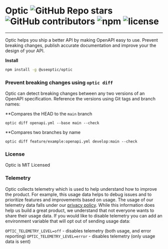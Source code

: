 # Optic ![GitHub Repo stars](https://img.shields.io/github/stars/opticdev/optic?style=social) ![GitHub contributors](https://img.shields.io/github/contributors-anon/opticdev/optic?style=social) ![npm](https://img.shields.io/npm/dm/@useoptic/openapi-io?style=social) ![license](https://img.shields.io/github/license/opticdev/optic?style=social)
---

Optic helps you ship a better API by making OpenAPI easy to use. Prevent breaking changes, publish accurate documentation and improve your the design of your API. 

**Install**
```bash
npm install -g @useoptic/optic
```

### Prevent breaking changes using `optic diff`
Optic can detect breaking changes between any two versions of an OpenAPI specification. Reference the versions using Git tags and branch names:

**Compares the HEAD to the `main` branch
```
optic diff openapi.yml --base main --check
```
**Compares two branches by name
```
optic diff feature/example:openapi.yml develop:main --check
```





### License
Optic is MIT Licensed 

### Telemetry
Optic collects telemetry which is used to help understand how to improve the product. For example, this usage data helps to debug issues and to prioritize features and improvements based on usage. The usage of our telemetry data falls under our [privacy policy](https://www.useoptic.com/privacy-policy). While this information does help us build a great product, we understand that not everyone wants to share their usage data. If you would like to disable telemetry you can add an environment variable that will opt out of sending usage data:

`OPTIC_TELEMETRY_LEVEL=off` - disables telemetry (both usage, and error reporting)
`OPTIC_TELEMETRY_LEVEL=error` - disables telemetry (only usage data is sent)
